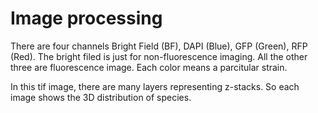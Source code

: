 # Image processing

There are four channels Bright Field (BF), DAPI (Blue), GFP (Green), RFP (Red). The bright filed is just for non-fluorescence imaging. All the other three are fluorescence image. Each color means a parcitular strain. 

In this tif image, there are many layers representing z-stacks. So each image shows the 3D distribution of species. 

